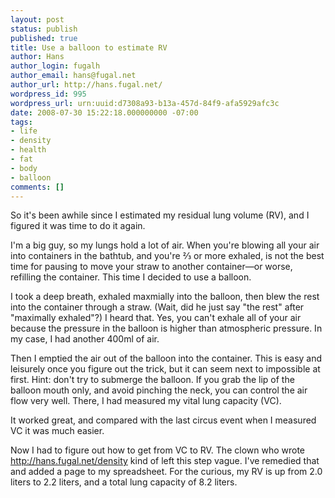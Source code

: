 ```yaml
---
layout: post
status: publish
published: true
title: Use a balloon to estimate RV
author: Hans
author_login: fugalh
author_email: hans@fugal.net
author_url: http://hans.fugal.net/
wordpress_id: 995
wordpress_url: urn:uuid:d7308a93-b13a-457d-84f9-afa5929afc3c
date: 2008-07-30 15:22:18.000000000 -07:00
tags:
- life
- density
- health
- fat
- body
- balloon
comments: []
---
```

<p>So it's been awhile since I estimated my residual lung volume (RV), and I figured it was time to do it again.</p>

<p>I'm a big guy, so my lungs hold a lot of air. When you're blowing all your air into containers in the bathtub, and you're ⅔ or more exhaled, is not the best time for pausing to move your straw to another container—or worse, refilling the container. This time I decided to use a balloon.</p>

<p>I took a deep breath, exhaled maxmially into the balloon, then blew the rest into the container through a straw. (Wait, did he just say "the rest" after "maximally exhaled"?) I heard that. Yes, you can't exhale all of your air because the pressure in the balloon is higher than atmospheric pressure. In my case, I had another 400ml of air.</p>

<p>Then I emptied the air out of the balloon into the container. This is easy and leisurely once you figure out the trick, but it can seem next to impossible at first. Hint: don't try to submerge the balloon. If you grab the lip of the balloon mouth only, and avoid pinching the neck, you can control the air flow very well. There, I had measured my vital lung capacity (VC).</p>

<p>It worked great, and compared with the last circus event when I measured VC it was much easier.</p>

<p>Now I had to figure out how to get from VC to RV. The clown who wrote <a href="http://hans.fugal.net/density">http://hans.fugal.net/density</a> kind of left this step vague. I've remedied that and added a page to my spreadsheet. For the curious, my RV is up from 2.0 liters to 2.2 liters, and a total lung capacity of 8.2 liters.</p>
